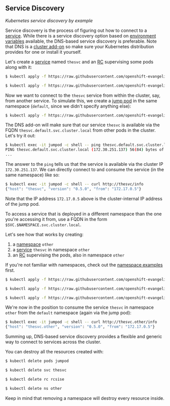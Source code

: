 ## Service Discovery

*Kubernetes service discovery by example*

Service discovery is the process of figuring out how to connect to a [service](/service/).
While there is a service discovery option based on [environment variables](https://kubernetes.io/docs/concepts/services-networking/connect-applications-service/#environment-variables) available,
the DNS-based service discovery is preferable. Note that DNS is a [cluster add-on](https://github.com/kubernetes/kubernetes/blob/master/cluster/addons/dns/README.md) so make sure your Kubernetes distribution provides for one or install it yourself.

Let's create a [service](https://github.com/openshift-evangelists/kbe/blob/master/specs/sd/svc.yaml) named
`thesvc` and an [RC](https://github.com/openshift-evangelists/kbe/blob/master/specs/sd/rc.yaml) supervising
some pods along with it:

```bash
$ kubectl apply -f https://raw.githubusercontent.com/openshift-evangelists/kbe/master/specs/sd/rc.yaml

$ kubectl apply -f https://raw.githubusercontent.com/openshift-evangelists/kbe/master/specs/sd/svc.yaml
```

Now we want to connect to the `thesvc` service from within the cluster, say, from another service.
To simulate this, we create a [jump pod](https://github.com/openshift-evangelists/kbe/blob/master/specs/sd/jumpod.yaml)
in the same namespace (`default`, since we didn't specify anything else):

```bash
$ kubectl apply -f https://raw.githubusercontent.com/openshift-evangelists/kbe/master/specs/sd/jumpod.yaml
```

The DNS add-on will make sure that our service `thesvc` is available via the FQDN
`thesvc.default.svc.cluster.local` from other pods in the cluster. Let's try it out:

```bash
$ kubectl exec -it jumpod -c shell -- ping thesvc.default.svc.cluster.local
PING thesvc.default.svc.cluster.local (172.30.251.137) 56(84) bytes of data.
...
```

The answer to the `ping` tells us that the service is available via the cluster
IP `172.30.251.137`. We can directly connect to and consume the service (in the same namespace) like so:

 ```bash
 $ kubectl exec -it jumpod -c shell -- curl http://thesvc/info
{"host": "thesvc", "version": "0.5.0", "from": "172.17.0.5"}
```

Note that the IP address `172.17.0.5` above is the cluster-internal IP address
of the jump pod.

To access a service that is deployed in a different namespace than the one you're
accessing it from, use a FQDN in the form `$SVC.$NAMESPACE.svc.cluster.local`.

Let's see how that works by creating:

1. a [namespace](https://github.com/openshift-evangelists/kbe/blob/master/specs/sd/other-ns.yaml) `other`
1. a [service](https://github.com/openshift-evangelists/kbe/blob/master/specs/sd/other-svc.yaml) `thesvc` in namespace `other`
1. an [RC](https://github.com/openshift-evangelists/kbe/blob/master/specs/sd/other-rc.yaml) supervising the pods, also in namespace `other`

If you're not familiar with namespaces, check out the [namespace examples](/ns/) first.

```bash
$ kubectl apply -f https://raw.githubusercontent.com/openshift-evangelists/kbe/master/specs/sd/other-ns.yaml

$ kubectl apply -f https://raw.githubusercontent.com/openshift-evangelists/kbe/master/specs/sd/other-rc.yaml

$ kubectl apply -f https://raw.githubusercontent.com/openshift-evangelists/kbe/master/specs/sd/other-svc.yaml
```

We're now in the position to consume the service `thesvc` in namespace `other` from the
`default` namespace (again via the jump pod):

 ```bash
$ kubectl exec -it jumpod -c shell -- curl http://thesvc.other/info
{"host": "thesvc.other", "version": "0.5.0", "from": "172.17.0.5"}
```

Summing up, DNS-based service discovery provides a flexible and generic way to
connect to services across the cluster.

You can destroy all the resources created with:

```bash
$ kubectl delete pods jumpod

$ kubectl delete svc thesvc

$ kubectl delete rc rcsise

$ kubectl delete ns other
```

Keep in mind that removing a namespace will destroy every resource inside.
